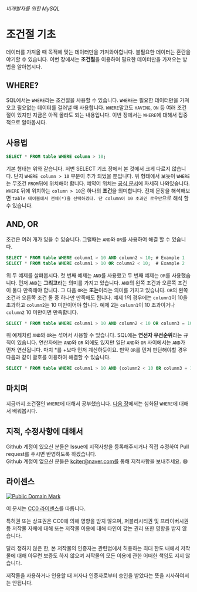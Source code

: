 ###### 비개발자를 위한 MySQL
# 조건절 기초

데이터를 가져올 때 목적에 맞는 데이터만을 가져와야합니다. 불필요한 데이터는 혼란을 야기할 수 있습니다. 이번 장에서는 **조건절**을 이용하여 필요한 데이터만을 가져오는 방법을 알아봅시다.

## WHERE?
SQL에서는 `WHERE`라는 조건절을 사용할 수 있습니다. `WHERE`는 필요한 데이터만을 가져오고 필요없는 데이터를 걸러낼 때 사용합니다. `WHERE`말고도 `HAVING`, `ON` 등 여러 조건절이 있지만 지금은 아직 몰라도 되는 내용입니다. 이번 장에서는 `WHERE`에 대해서 집중적으로 알아봅시다.

## 사용법
```sql
SELECT * FROM table WHERE column > 10;
```
기본 형태는 위와 같습니다. 저번 SELECT 기초 장에서 본 것에서 크게 다르지 않습니다. 단지 `WHERE column > 10` 부분이 추가 되었을 뿐입니다. 위 형태에서 보듯이 `WHERE`는 무조건 `FROM`뒤에 위치해야 합니다. 예약어 위치는 [공식 문서](http://dev.mysql.com/doc/refman/5.7/en/select.html)에 자세히 나와있습니다. `WHERE` 뒤에 위치하는 `column > 10`은 하나의 **조건**을 의미합니다. 전체 문장을 해석해보면 `table 테이블에서 전체(*)을 선택하겠다. 단 column이 10 초과인 로우만`으로 해석 할 수 있습니다.

## AND, OR
조건은 여러 개가 있을 수 있습니다. 그럴때는 `AND`와 `OR`를 사용하여 해결 할 수 있습니다.

```sql
SELECT * FROM table WHERE column1 > 10 AND column2 < 10; # Example 1
SELECT * FROM table WHERE column1 > 10 OR column2 < 10;  # Example 2
```

위 두 예제를 살펴봅시다. 첫 번째 예제는 `AND`를 사용했고 두 번째 예제는 `OR`를 사용했습니다. 먼저 `AND`는 **그리고**라는 의미를 가지고 있습니다. `AND`의 왼쪽 조건과 오른쪽 조건이 둘다 만족해야 합니다. 그 다음 `OR`는 **또는**이라는 의미를 가지고 있습니다. `OR`의 왼쪽 조건과 오른쪽 조건 둘 중 하나만 만족해도 됩니다. 예제 1의 경우에는 `column1`이 10을 초과하고 `column2`는 10 미만이어야 합니다. 예제 2는 `column1`이 10 초과이거나 `column2` 10 미만이면 만족합니다.

```sql
SELECT * FROM table WHERE column1 > 10 AND column2 < 10 OR column3 = 10;
```

위 예제처럼 `AND`와 `OR`는 섞어서 사용할 수 있습니다. SQL에는 **연선자 우선순위**라는 규칙이 있습니다. 연산자에는 `AND`와 `OR` 외에도 있지만 일단 `AND`와 `OR` 사이에서는 `AND`가 먼저 연산됩니다. 마치 *를 +보다 먼저 계산하듯이요. 만약 `OR`를 먼저 판단해야할 경우 다음과 같이 괄호를 이용하여 해결할 수 있습니다.

```sql
SELECT * FROM table WHERE column1 > 10 AND (column2 < 10 OR column3 = 10);
```

## 마치며
지금까지 조건절인 `WHERE`에 대해서 공부했습니다. [다음 장](WHERE-MORE.md)에서는 심화된 `WHERE`에 대해서 배워봅시다.

## 지적, 수정사항에 대해서
Github 계정이 있으신 분들은 Issue에 지적사항을 등록해주시거나 직접 수정하여 Pull request를 주시면 반영하도록 하겠습니다. <br>Github 계정이 없으신 분들은 kciter@naver.com를 통해 지적사항을 보내주세요. :smile:

## 라이센스
<a rel="license" href="http://creativecommons.org/publicdomain/mark/1.0/">
<img src="https://licensebuttons.net/p/mark/1.0/88x31.png" alt="Public Domain Mark" />
</a>

이 문서는 [CC0 라이센스](LICENSE)를 따릅니다.

특허권 또는 상표권은 CC0에 의해 영향을 받지 않으며, 퍼블리시티권 및 프라이버시권 등 저작물 자체에 대해 또는 저작물 이용에 대해 타인이 갖는 권리 또한 영향을 받지 않습니다.

달리 정하지 않은 한, 본 저작물의 인증자는 관련법에서 허용하는 최대 한도 내에서 저작물에 대해 아무런 보증도 하지 않으며 저작물의 모든 이용에 관한 어떠한 책임도 지지 않습니다.

저작물을 사용하거나 인용할 때 저자나 인증자로부터 승인을 받았다는 뜻을 시사하여서는 안됩니다.
